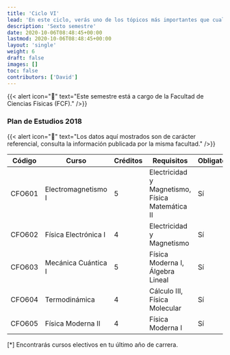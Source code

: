```yaml
---
title: 'Ciclo VI'
lead: 'En este ciclo, verás uno de los tópicos más importantes que cualquier físico debe de saber: Electromagnetismo. Eso, y también mecánica cuántica.'
description: 'Sexto semestre'
date: 2020-10-06T08:48:45+00:00
lastmod: 2020-10-06T08:48:45+00:00
layout: 'single'
weight: 6
draft: false
images: []
toc: false
contributors: ['David']
---
```


{{< alert icon="🚨" text="Este semestre está a cargo de la Facultad de Ciencias Físicas (FCF)." />}}

### Plan de Estudios 2018

{{< alert icon="🚨" text="Los datos aquí mostrados son de carácter referencial, consulta la información publicada por la misma facultad." />}}

| Código | Curso | Créditos | Requisitos | Obligatorio\* |
| --- | --- | --- | --- | --- |
| CFO601 | Electromagnetismo I | 5 | Electricidad y Magnetismo, Física Matemática II | Sí |
| CFO602 | Física Electrónica I | 4 | Electricidad y Magnetismo | Sí |
| CFO603 | Mecánica Cuántica I | 5 | Física Moderna I, Álgebra Lineal | Sí |
| CFO604 | Termodinámica | 4 | Cálculo III, Física Molecular | Sí |
| CFO605 | Física Moderna II | 4 | Física Moderna I | Sí |

[*] Encontrarás cursos electivos en tu último año de carrera.
